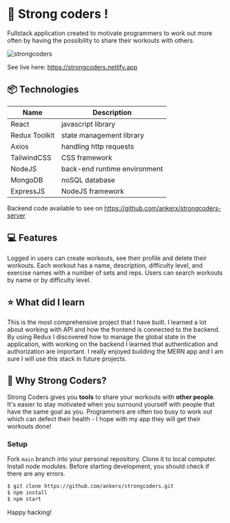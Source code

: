 # 💪 Strong coders !

Fullstack application created to motivate programmers to work out more often by having the possibility to share their workouts with others.

![strongcoders](https://user-images.githubusercontent.com/93661548/174674876-3fcd77f0-9a48-4351-b112-cd066e8e966a.png)

See live here: https://strongcoders.netlify.app

## 📦 Technologies

| Name          | Description                  |
| ------------- | ---------------------------- |
| React         | javascript library           |
| Redux Toolkit | state management library     |
| Axios         | handling http requests       |
| TailwindCSS   | CSS framework                |
| NodeJS        | back-end runtime environment |
| MongoDB       | noSQL database               |
| ExpressJS     | NodeJS framework             |

Backend code available to see on https://github.com/ankerx/strongcoders-server

## 💻 Features

Logged in users can create workouts, see their profile and delete their workouts. Each workout has a name, description, difficulty level, and exercise names with a number of sets and reps. Users can search workouts by name or by difficulty level.

## ⭐️ What did I learn

This is the most comprehensive project that I have built. I learned a lot about working with API and how the frontend is connected to the backend. By using Redux I discovered how to manage the global state in the application, with working on the backend I learned that authentication and authorization are important. I really enjoyed building the MERN app and I am sure I will use this stack in future projects.

## 🤖 Why Strong Coders?

Strong Coders gives you **tools** to share your workouts with **other people**. It's easier to stay motivated when you surround yourself with people that have the same goal as you. Programmers are often too busy to work out which can defect their health - I hope with my app they will get their workouts done!

### Setup

Fork `main` branch into your personal repository. Clone it to local computer. Install node modules. Before starting development, you should check if there are any errors.

```sh
$ git clone https://github.com/ankerx/strongcoders.git
$ npm install
$ npm start
```

Happy hacking!
